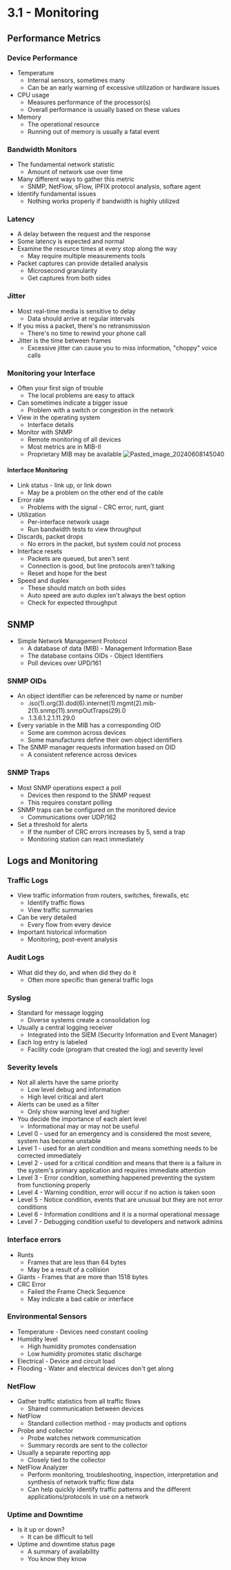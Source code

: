 # 3.1 - Monitoring
## Performance Metrics
### Device Performance
- Temperature
	- Internal sensors, sometimes many
	- Can be an early warning of excessive utilization or hardware issues
- CPU usage
	- Measures performance of the processor(s)
	- Overall performance is usually based on these values
- Memory
	- The operational resource
	- Running out of memory is usually a fatal event
### Bandwidth Monitors
- The fundamental network statistic
	- Amount of network use over time
- Many different ways to gather this metric
	- SNMP, NetFlow, sFlow, IPFIX protocol analysis, softare agent
- Identify fundamental issues
	- Nothing works properly if bandwidth is highly utilized
### Latency
- A delay between the request and the response
- Some latency is expected and normal
- Examine the resource times at every stop along the way
	- May require multiple measurements tools
- Packet captures can provide detailed analysis
	- Microsecond granularity
	- Get captures from both sides
### Jitter
- Most real-time media is sensitive to delay
	- Data should arrive at regular intervals
- If you miss a packet, there's no retransmission
	- There's no time to rewind your phone call
- Jitter is the time between frames
	- Excessive jitter can cause you to miss information, "choppy" voice calls
### Monitoring your Interface
- Often your first sign of trouble
	- The local problems are easy to attack
- Can sometimes indicate a bigger issue
	- Problem with a switch or congestion in the network
- View in the operating system
	- Interface details
- Monitor with SNMP
	- Remote monitoring of all devices
	- Most metrics are in MIB-II
	- Proprietary MIB may be available
![Pasted_image_20240608145040](//assets/Pasted_image_20240608145040.webp)
#### Interface Monitoring
- Link status - link up, or link down
	- May be a problem on the other end of the cable
- Error rate
	- Problems with the signal - CRC error, runt, giant
- Utilization
	- Per-interface network usage
	- Run bandwidth tests to view throughput
- Discards, packet drops
	- No errors in the packet, but system could not process
- Interface resets
	- Packets are queued, but aren't sent
	- Connection is good, but line protocols aren't talking
	- Reset and hope for the best
- Speed and duplex
	- These should match on both sides
	- Auto speed are auto duplex isn't always the best option
	- Check for expected throughput

## SNMP
- Simple Network Management Protocol
	- A database of data (MIB) - Management Information Base
	- The database contains OIDs - Object Identifiers
	- Poll devices over UPD/161
### SNMP OIDs
- An object identifier can be referenced by name or number
	- .iso(1).org(3).dod(6).internet(1).mgmt(2).mib-2(1).snmp(11).snmpOutTraps(29).0
	- .1.3.6.1.2.1.11.29.0
- Every variable in the MIB has a corresponding OID
	- Some are common across devices
	- Some manufactures define their own object identifiers
- The SNMP manager requests information based on OID
	- A consistent reference across devices
### SNMP Traps
- Most SNMP operations expect a poll
	- Devices then respond to the SNMP request
	- This requires constant polling
- SNMP traps can be configured on the monitored device
	- Communications over UDP/162
- Set a threshold for alerts
	- If the number of CRC errors increases by 5, send a trap
	- Monitoring station can react immediately
## Logs and Monitoring
### Traffic Logs
- View traffic information from routers, switches, firewalls, etc
	- Identify traffic flows
	- View traffic summaries
- Can be very detailed
	- Every flow from every device
- Important historical information
	- Monitoring, post-event analysis
### Audit Logs
- What did they do, and when did they do it
	- Often more specific than general traffic logs
### Syslog
- Standard for message logging
	- Diverse systems create a consolidation log
- Usually a central logging receiver
	- Integrated into the SIEM (Security Information and Event Manager)
- Each log entry is labeled
	- Facility code (program that created the log) and severity level
### Severity levels
- Not all alerts have the same priority
	- Low level debug and information
	- High level critical and alert
- Alerts can be used as a filter
	- Only show warning level and higher
- You decide the importance of each alert level
	- Informational may or may not be useful
- Level 0 - used for an emergency and is considered the most severe, system has become unstable
- Level 1 - used for an alert condition and means something needs to be corrected immediately
- Level 2 - used for a critical condition and means that there is a failure in the system's primary application and requires immediate attention
- Level 3 - Error condition, something happened preventing the system from functioning properly
- Level 4 - Warning condition, error will occur if no action is taken soon
- Level 5 - Notice condition, events that are unusual but they are not error conditions
- Level 6 - Information conditions and it is a normal operational message
- Level 7 - Debugging condition useful to developers and network admins
### Interface errors
- Runts
	- Frames that are less than 64 bytes
	- May be a result of a collision
- Giants - Frames that are more than 1518 bytes
- CRC Error
	- Failed the Frame Check Sequence
	- May indicate a bad cable or interface
### Environmental Sensors
- Temperature - Devices need constant cooling
- Humidity level
	- High humidity promotes condensation
	- Low humidity promotes static discharge
- Electrical - Device and circuit load
- Flooding - Water and electrical devices don't get along
### NetFlow
- Gather traffic statistics from all traffic flows
	- Shared communication between devices
- NetFlow
	- Standard collection method - may products and options
- Probe and collector
	- Probe watches network communication
	- Summary records are sent to the collector
- Usually a separate reporting app
	- Closely tied to the collector
- NetFlow Analyzer
	- Perform monitoring, troubleshooting, inspection, interpretation and synthesis of network traffic flow data
	- Can help quickly identify traffic patterns and the different applications/protocols in use on a network
### Uptime and Downtime
- Is it up or down?
	- It can be difficult to tell
- Uptime and downtime status page
	- A summary of availability
	- You know they know
